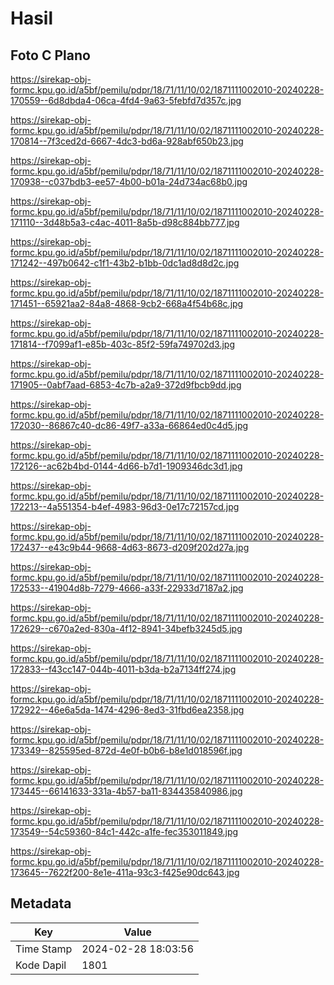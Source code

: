 # Hasil

## Foto C Plano

https://sirekap-obj-formc.kpu.go.id/a5bf/pemilu/pdpr/18/71/11/10/02/1871111002010-20240228-170559--6d8dbda4-06ca-4fd4-9a63-5febfd7d357c.jpg

https://sirekap-obj-formc.kpu.go.id/a5bf/pemilu/pdpr/18/71/11/10/02/1871111002010-20240228-170814--7f3ced2d-6667-4dc3-bd6a-928abf650b23.jpg

https://sirekap-obj-formc.kpu.go.id/a5bf/pemilu/pdpr/18/71/11/10/02/1871111002010-20240228-170938--c037bdb3-ee57-4b00-b01a-24d734ac68b0.jpg

https://sirekap-obj-formc.kpu.go.id/a5bf/pemilu/pdpr/18/71/11/10/02/1871111002010-20240228-171110--3d48b5a3-c4ac-4011-8a5b-d98c884bb777.jpg

https://sirekap-obj-formc.kpu.go.id/a5bf/pemilu/pdpr/18/71/11/10/02/1871111002010-20240228-171242--497b0642-c1f1-43b2-b1bb-0dc1ad8d8d2c.jpg

https://sirekap-obj-formc.kpu.go.id/a5bf/pemilu/pdpr/18/71/11/10/02/1871111002010-20240228-171451--65921aa2-84a8-4868-9cb2-668a4f54b68c.jpg

https://sirekap-obj-formc.kpu.go.id/a5bf/pemilu/pdpr/18/71/11/10/02/1871111002010-20240228-171814--f7099af1-e85b-403c-85f2-59fa749702d3.jpg

https://sirekap-obj-formc.kpu.go.id/a5bf/pemilu/pdpr/18/71/11/10/02/1871111002010-20240228-171905--0abf7aad-6853-4c7b-a2a9-372d9fbcb9dd.jpg

https://sirekap-obj-formc.kpu.go.id/a5bf/pemilu/pdpr/18/71/11/10/02/1871111002010-20240228-172030--86867c40-dc86-49f7-a33a-66864ed0c4d5.jpg

https://sirekap-obj-formc.kpu.go.id/a5bf/pemilu/pdpr/18/71/11/10/02/1871111002010-20240228-172126--ac62b4bd-0144-4d66-b7d1-1909346dc3d1.jpg

https://sirekap-obj-formc.kpu.go.id/a5bf/pemilu/pdpr/18/71/11/10/02/1871111002010-20240228-172213--4a551354-b4ef-4983-96d3-0e17c72157cd.jpg

https://sirekap-obj-formc.kpu.go.id/a5bf/pemilu/pdpr/18/71/11/10/02/1871111002010-20240228-172437--e43c9b44-9668-4d63-8673-d209f202d27a.jpg

https://sirekap-obj-formc.kpu.go.id/a5bf/pemilu/pdpr/18/71/11/10/02/1871111002010-20240228-172533--41904d8b-7279-4666-a33f-22933d7187a2.jpg

https://sirekap-obj-formc.kpu.go.id/a5bf/pemilu/pdpr/18/71/11/10/02/1871111002010-20240228-172629--c670a2ed-830a-4f12-8941-34befb3245d5.jpg

https://sirekap-obj-formc.kpu.go.id/a5bf/pemilu/pdpr/18/71/11/10/02/1871111002010-20240228-172833--f43cc147-044b-4011-b3da-b2a7134ff274.jpg

https://sirekap-obj-formc.kpu.go.id/a5bf/pemilu/pdpr/18/71/11/10/02/1871111002010-20240228-172922--46e6a5da-1474-4296-8ed3-31fbd6ea2358.jpg

https://sirekap-obj-formc.kpu.go.id/a5bf/pemilu/pdpr/18/71/11/10/02/1871111002010-20240228-173349--825595ed-872d-4e0f-b0b6-b8e1d018596f.jpg

https://sirekap-obj-formc.kpu.go.id/a5bf/pemilu/pdpr/18/71/11/10/02/1871111002010-20240228-173445--66141633-331a-4b57-ba11-834435840986.jpg

https://sirekap-obj-formc.kpu.go.id/a5bf/pemilu/pdpr/18/71/11/10/02/1871111002010-20240228-173549--54c59360-84c1-442c-a1fe-fec353011849.jpg

https://sirekap-obj-formc.kpu.go.id/a5bf/pemilu/pdpr/18/71/11/10/02/1871111002010-20240228-173645--7622f200-8e1e-411a-93c3-f425e90dc643.jpg


## Metadata

| Key        | Value               |
| ---------- | ------------------- |
| Time Stamp | 2024-02-28 18:03:56 |
| Kode Dapil | 1801                |



